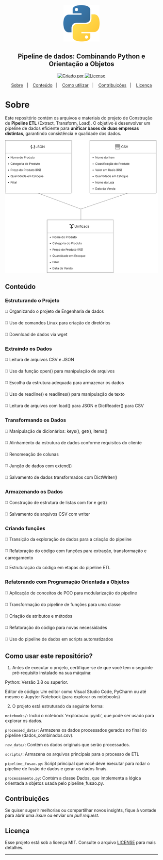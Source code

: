 <h1 align="center">
    <img alt="Ícone Python" title="Ícone Python" src="assets/python-logo.png" width="120px" />
</h1>

<h2 align="center">Pipeline de dados: Combinando Python e Orientação a Objetos</h2>

<p align="center">
 <a href="https://www.linkedin.com/in/pedromiguelsbs/">
   <img alt="Criado por" src="https://img.shields.io/static/v1?label=Criador&message=pedromiguelsbs&color=FFD34B&labelColor=000000">
 </a>
 <a href="https://github.com/pedromiguelsbs/pipeline-dados/blob/master/LICENSE">
   <img alt="License" src="https://img.shields.io/static/v1?label=License&message=MIT&color=FFD34B&labelColor=000000">
 </a>
</p>

<p align="center">
  <a href="#sobre">Sobre</a>&nbsp;&nbsp;&nbsp;|&nbsp;&nbsp;&nbsp;
  <a href="#conteúdo">Conteúdo</a>&nbsp;&nbsp;&nbsp;|&nbsp;&nbsp;&nbsp;
  <a href="#como-usar-este-repositório">Como utilizar</a>&nbsp;&nbsp;&nbsp;|&nbsp;&nbsp;&nbsp;
  <a href="#contribuições">Contribuições</a>&nbsp;&nbsp;&nbsp;|&nbsp;&nbsp;&nbsp;
  <a href="#licença">Licença</a>
</p>

# Sobre 

Este repositório contém os arquivos e materiais do projeto de Construção de **Pipeline ETL** (Extract, Transform, Load). O objetivo é desenvolver um pipeline de dados eficiente para **unificar bases de duas empresas distintas**, garantindo consistência e qualidade dos dados.

<p align="center">
  <img src="assets/diagrama_tabelas.png" alt="Diagrama de Unificação de Tabelas" width="540px" />
</p>

## Conteúdo  

### Estruturando o Projeto
◻️ Organizando o projeto de Engenharia de dados

◻️ Uso de comandos Linux para criação de diretórios

◻️ Download de dados via wget

### Extraindo os Dados
◻️ Leitura de arquivos CSV e JSON

◻️ Uso da função open() para manipulação de arquivos

◻️ Escolha da estrutura adequada para armazenar os dados

◻️ Uso de readline() e readlines() para manipulação de texto

◻️ Leitura de arquivos com load() para JSON e DictReader() para CSV

### Transformando os Dados
◻️ Manipulação de dicionários: keys(), get(), items()

◻️ Alinhamento da estrutura de dados conforme requisitos do cliente

◻️ Renomeação de colunas

◻️ Junção de dados com extend()

◻️ Salvamento de dados transformados com DictWriter()

### Armazenando os Dados
◻️ Construção de estrutura de listas com for e get()

◻️ Salvamento de arquivos CSV com writer

### Criando funções
◻️ Transição da exploração de dados para a criação do pipeline

◻️ Refatoração do código com funções para extração, transformação e carregamento

◻️ Estruturação do código em etapas do pipeline ETL

### Refatorando com Programação Orientada a Objetos
◻️ Aplicação de conceitos de POO para modularização do pipeline

◻️ Transformação do pipeline de funções para uma classe

◻️ Criação de atributos e métodos

◻️ Refatoração do código para novas necessidades

◻️ Uso do pipeline de dados em scripts automatizados

## Como usar este repositório?  
1) Antes de executar o projeto, certifique-se de que você tem o seguinte pré-requisito instalado na sua máquina:

Python: Versão 3.8 ou superior.

Editor de código: Um editor como Visual Studio Code, PyCharm ou até mesmo o Jupyter Notebook (para explorar os notebooks)

2) O projeto está estruturado da seguinte forma:

`notebooks/`: Inclui o notebook 'exploracao.ipynb', que pode ser usado para explorar os dados.

`processed_data/`: Armazena os dados processados gerados no final do pipeline (dados_combinados.csv).

`raw_data/`: Contém os dados originais que serão processados.

`scripts/`: Armazena os arquivos principais para o processo de ETL

`pipeline_fusao.py`: Script principal que você deve executar para rodar o pipeline de fusão de dados e gerar os dados finais. 

`processamento.py`: Contém a classe Dados, que implementa a lógica orientada a objetos usada pelo pipeline_fusao.py.

## Contribuições
Se quiser sugerir melhorias ou compartilhar novos insights, fique à vontade para abrir uma _issue_ ou enviar um _pull request_.  

## Licença

Esse projeto está sob a licença MIT. Consulte o arquivo [LICENSE](https://github.com/pedromiguelsbs/pipeline-dados/blob/master/LICENSE) para mais detalhes.

---
